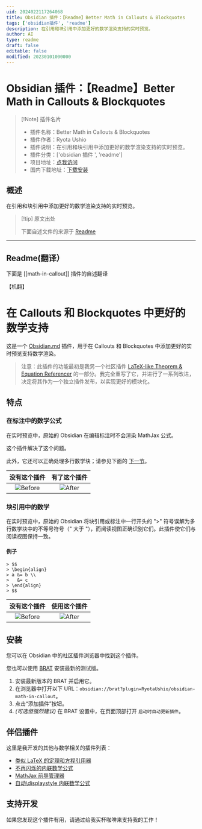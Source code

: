 ```yaml
---
uid: 2024022117264068
title: Obsidian 插件：【Readme】Better Math in Callouts & Blockquotes
tags: ['obsidian插件', 'readme']
description: 在引用和块引用中添加更好的数学渲染支持的实时预览。
author: AI
type: readme
draft: false
editable: false
modified: 20230101000000
---
```


# Obsidian 插件：【Readme】Better Math in Callouts & Blockquotes

> [!Note] 插件名片
> - 插件名称：Better Math in Callouts & Blockquotes
> - 插件作者：Ryota Ushio
> - 插件说明：在引用和块引用中添加更好的数学渲染支持的实时预览。
> - 插件分类：['obsidian 插件 ', 'readme']
> - 项目地址：[点我访问](https://github.com/RyotaUshio/obsidian-math-in-callout)
> - 国内下载地址：[下载安装](https://pkmer.cn/products/plugin/pluginMarket/?math-in-callout)

## 概述

在引用和块引用中添加更好的数学渲染支持的实时预览。

> [!tip] 原文出处
>
>下面自述文件的来源于 [Readme](https://ghproxy.net/https://raw.githubusercontent.com/RyotaUshio/obsidian-math-in-callout/master/README.md)

---

## Readme(翻译）

下面是 [[math-in-callout]] 插件的自述翻译

【机翻】

# 在 Callouts 和 Blockquotes 中更好的数学支持

这是一个 [Obsidian.md](https://obsidian.md) 插件，用于在 Callouts 和 Blockquotes 中添加更好的实时预览支持数学渲染。

> 注意：此插件的功能最初是我另一个社区插件 [LaTeX-like Theorem & Equation Referencer](https://ryotaushio.github.io/obsidian-latex-theorem-equation-referencer/) 的一部分。我完全重写了它，并进行了一系列改进，决定将其作为一个独立插件发布，以实现更好的模块化。

## 特点

### 在标注中的数学公式

在实时预览中，原始的 Obsidian 在编辑标注时不会渲染 MathJax 公式。

这个插件解决了这个问题。

此外，它还可以正确处理多行数学块；请参见下面的 [下一节](math-in-lockquotes)。

没有这个插件                 | 有了这个插件
:-----------------------------------:|:----------------------------------:
![Before](fig/callout-before.png) | ![After](https://cdn.pkmer.cn/covers/math-in-callout_2_0.png!pkmer)

### 块引用中的数学

在实时预览中，原始的 Obsidian 将块引用或标注中一行开头的 ">" 符号误解为多行数学块中的不等号符号（" 大于 "），而阅读视图正确识别它们。此插件使它们与阅读视图保持一致。

#### 例子

```
> $$
> \begin{align}
> a &= b \\
>   &= c
> \end{align}
> $$
```

 没有这个插件                 | 使用这个插件
:-----------------------------------:|:----------------------------------:
![Before](fig/blockquote-before.png) | ![After](https://cdn.pkmer.cn/covers/math-in-callout_2_1.png!pkmer)

## 安装

您可以在 Obsidian 中的社区插件浏览器中找到这个插件。

您也可以使用 [BRAT](https://github.com/TfTHacker/obsidian42-brat) 安装最新的测试版。

1. 安装最新版本的 BRAT 并启用它。
2. 在浏览器中打开以下 URL：`obsidian://brat?plugin=RyotaUshio/obsidian-math-in-callout`。
3. 点击“添加插件”按钮。
4. _(可选但强烈建议)_ 在 BRAT 设置中，在页面顶部打开 `启动时自动更新插件`。

## 伴侣插件

这里是我开发的其他与数学相关的插件列表：

- [类似 LaTeX 的定理和方程引用器](https://github.com/RyotaUshio/obsidian-latex-theorem-equation-referencer)
- [不再闪烁的内联数学公式](https://github.com/RyotaUshio/obsidian-inline-math)
- [MathJax 前导管理器](https://github.com/RyotaUshio/obsidian-mathjax-preamble-manager)
- [自动\\displaystyle 内联数学公式](https://github.com/RyotaUshio/obsidian-auto-displaystyle-inline-math)

## 支持开发

如果您发现这个插件有用，请通过给我买杯咖啡来支持我的工作！
